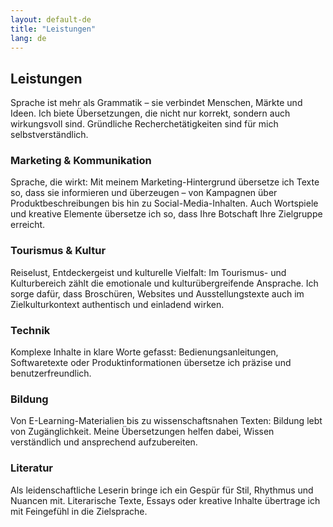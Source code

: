 ```yaml
---
layout: default-de
title: "Leistungen"
lang: de
---
```


## Leistungen

Sprache ist mehr als Grammatik – sie verbindet Menschen, Märkte und Ideen. Ich biete Übersetzungen, die nicht nur korrekt, sondern auch wirkungsvoll sind. Gründliche Recherchetätigkeiten sind für mich selbstverständlich.

### Marketing & Kommunikation
Sprache, die wirkt: Mit meinem Marketing-Hintergrund übersetze ich Texte so, dass sie informieren und überzeugen – von Kampagnen über Produktbeschreibungen bis hin zu Social-Media-Inhalten. Auch Wortspiele und kreative Elemente übersetze ich so, dass Ihre Botschaft Ihre Zielgruppe erreicht.

### Tourismus & Kultur
Reiselust, Entdeckergeist und kulturelle Vielfalt: Im Tourismus- und Kulturbereich zählt die emotionale und kulturübergreifende Ansprache. Ich sorge dafür, dass Broschüren, Websites und Ausstellungstexte auch im Zielkulturkontext authentisch und einladend wirken.

### Technik
Komplexe Inhalte in klare Worte gefasst: Bedienungsanleitungen, Softwaretexte oder Produktinformationen übersetze ich präzise und benutzerfreundlich.

### Bildung
Von E-Learning-Materialien bis zu wissenschaftsnahen Texten: Bildung lebt von Zugänglichkeit. Meine Übersetzungen helfen dabei, Wissen verständlich und ansprechend aufzubereiten.

### Literatur
Als leidenschaftliche Leserin bringe ich ein Gespür für Stil, Rhythmus und Nuancen mit. Literarische Texte, Essays oder kreative Inhalte übertrage ich mit Feingefühl in die Zielsprache.
